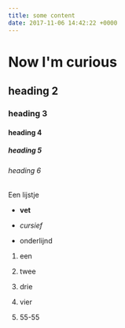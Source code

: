 ```yaml
---
title: some content
date: 2017-11-06 14:42:22 +0000
---
```

# Now I'm curious

## heading 2

### heading 3

#### heading 4

##### heading 5

###### heading 6

Een lijstje

* **vet**

* _cursief_

* onderlijnd

1. een

2. twee

3. drie

4. vier

5. 55-55